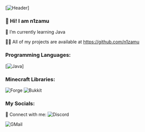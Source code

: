 [![Header](https://github.com/n1zamu/n1zamu/blob/master/assets/header.png)]

### 💙 Hi! I am n1zamu
🌙 I’m currently learning Java

👨‍💻 All of my projects are available at https://github.com/n1zamu
### Programming Languages:
[![Java](https://img.shields.io/badge/-Java-FFA500?style=for-the-badge&logo=java&logoColor=0000CD)]

### Minecraft Libraries:
![Forge](https://img.shields.io/badge/-Forge-8A2BE2?style=for-the-badge)
![Bukkit](https://img.shields.io/badge/-Bukkit-090909?style=for-the-badge)

### My Socials:
🔵 Connect with me:
![Discord](https://img.shields.io/badge/-Discord-4169E1?style=for-the-badge&logo=discord&logoColor=FFFFFF)

![GMail](https://img.shields.io/badge/-GMail-090909?style=for-the-badge&logo=gmail&logoColor=DC143C)
